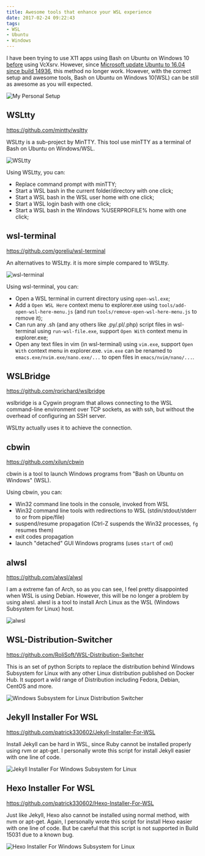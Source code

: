 ```yaml
---
title: Awesome tools that enhance your WSL experience
date: 2017-02-24 09:22:43
tags:
- WSL
- Ubuntu
- Windows
---
```

I have been trying to use X11 apps using Bash on Ubuntu on Windows 10 [before](http://www.patrickwu.cf/2016/08/LDE-On-Windows-With-Chinese/) using VcXsrv. However, since [Microsoft update Ubuntu to 16.04 since build 14936](http://www.omgubuntu.co.uk/2016/10/windows-10-linux-subsystem-ubuntu-16-04), this method no longer work. However, with the correct setup and awesome tools, Bash on Ubuntu on Windows 10(WSL) can be still as awesome as you will expected.

![My Personal Setup](https://cdn.patrickwu.space/posts/dev/wsl/mine.png)
<!--more-->

## WSLtty

<https://github.com/mintty/wsltty>

WSLtty is a sub-project by MinTTY. This tool use minTTY as a terminal of Bash on Ubuntu on Windows/WSL.

![WSLtty](https://cdn.patrickwu.space/posts/dev/wsl/WSLtty.png)

Using WSLtty, you can:

- Replace command prompt with minTTY;
- Start a WSL bash in the current folder/directory with one click;
- Start a WSL bash in the WSL user home with one click;
- Start a WSL login bash with one click;
- Start a WSL bash in the Windows %USERPROFILE% home with one click;


## wsl-terminal

<https://github.com/goreliu/wsl-terminal>

An alternatives to WSLtty. it is more simple compared to WSLtty.

![wsl-terminal](https://raw.githubusercontent.com/wiki/goreliu/wsl-terminal/images/wsl-terminal-3.png)

Using wsl-terminal, you can:

- Open a WSL terminal in current directory using `open-wsl.exe`;
- Add a `Open WSL Here` context menu to explorer.exe using `tools/add-open-wsl-here-menu.js` (and run `tools/remove-open-wsl-here-menu.js` to remove it);
- Can run any .sh (and any others like .py/.pl/.php) script files in wsl-terminal using `run-wsl-file.exe`, support `Open With` context menu in explorer.exe;
- Open any text files in vim (in wsl-terminal) using `vim.exe`, support `Open With` context menu in explorer.exe. `vim.exe` can be renamed to `emacs.exe/nvim.exe/nano.exe/...` to open files in `emacs/nvim/nano/...`.

## WSLBridge


<https://github.com/rprichard/wslbridge>

wslbridge is a Cygwin program that allows connecting to the WSL command-line environment over TCP sockets, as with ssh, but without the overhead of configuring an SSH server.

WSLtty actually uses it to achieve the connection.

## cbwin

<https://github.com/xilun/cbwin>

cbwin is a tool to launch Windows programs from "Bash on Ubuntu on Windows" (WSL).

Using cbwin, you can:

- Win32 command line tools in the console, invoked from WSL
- Win32 command line tools with redirections to WSL (stdin/stdout/stderr to or from pipe/file)
- suspend/resume propagation (Ctrl-Z suspends the Win32 processes, `fg` resumes them)
- exit codes propagation
- launch "detached" GUI Windows programs (uses `start` of `cmd`)

## alwsl

<https://github.com/alwsl/alwsl>

I am a extreme fan of Arch, so as you can see, I feel pretty disappointed when WSL is using Debian. However, this will be no longer a problem by using alwsl. alwsl is a tool to install Arch Linux as the WSL (Windows Subsystem for Linux) host.

![alwsl](http://imgur.com/1T2dyE5.png)

## WSL-Distribution-Switcher

https://github.com/RoliSoft/WSL-Distribution-Switcher

This is an set of python Scripts to replace the distribution behind Windows Subsystem for Linux with any other Linux distribution published on Docker Hub. It support a wild range of Distribution including Fedora, Debian, CentOS and more. 

![Windows Subsystem for Linux Distribution Switcher](https://lab.rolisoft.net/images/wslswitcher/install.png)

## Jekyll Installer For WSL

<https://github.com/patrick330602/Jekyll-Installer-For-WSL>

Install Jekyll can be hard in WSL, since Ruby cannot be installed properly using rvm or apt-get. I personally wrote this script for install Jekyll easier with one line of code.

![Jekyll Installer For Windows Subsystem for Linux](https://cdn.patrickwu.space/posts/dev/wsl/jiwsl.png)

## Hexo Installer For WSL

<https://github.com/patrick330602/Hexo-Installer-For-WSL>

Just like Jekyll, Hexo also cannot be installed using normal method, with nvm or apt-get. Again, I personally wrote this script for install Hexo easier with one line of code. But be careful that this script is not supported in Build 15031 due to a known bug.

![Hexo Installer For Windows Subsystem for Linux](https://cdn.patrickwu.space/posts/dev/wsl/hiwsl.png)